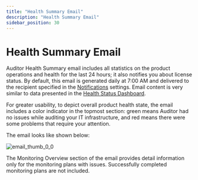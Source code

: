 ```yaml
---
title: "Health Summary Email"
description: "Health Summary Email"
sidebar_position: 30
---
```


# Health Summary Email

Auditor Health Summary email includes all statistics on the product operations and health for the
last 24 hours; it also notifies you about license status. By default, this email is generated daily
at 7:00 AM and delivered to the recipient specified in the
[Notifications](/docs/auditor/10.8/admin/settings/notifications.md) settings. Email content is very similar to data
presented in the [Health Status Dashboard](/docs/auditor/10.8/admin/healthstatus/dashboard/overview.md).

For greater usability, to depict overall product health state, the email includes a color indicator
in the topmost section: green means Auditor had no issues while auditing your IT infrastructure, and
red means there were some problems that require your attention.

The email looks like shown below:

![email_thumb_0_0](/images/auditor/10.7/admin/healthstatus/email_thumb_0_0.webp)

The Monitoring Overview section of the email provides detail information only for the monitoring
plans with issues. Successfully completed monitoring plans are not included.
